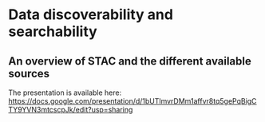 # Data discoverability and searchability

## An overview of STAC and the different available sources

The presentation is available here: https://docs.google.com/presentation/d/1bUTlmvrDMm1affvr8tq5gePqBigCTY9YVN3mtcscpJk/edit?usp=sharing